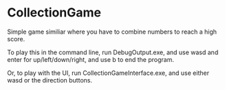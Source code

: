 # CollectionGame
Simple game similiar where you have to combine numbers to reach a high score.

To play this in the command line, run DebugOutput.exe, and use wasd and enter for up/left/down/right, and use b to end the program.

Or, to play with the UI, run CollectionGameInterface.exe, and use either wasd or the direction buttons.
